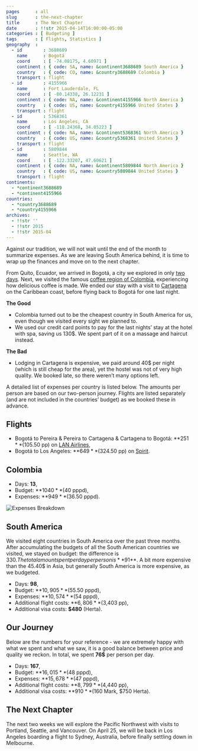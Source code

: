 ```yaml
---
pages      : all
slug       : the-next-chapter
title      : The Next Chapter
date       : !!str 2015-04-14T16:00:00-05:00
categories : [ Budgeting ]
tags       : [ Flights, Statistics ]
geography  :
  - id        : 3688689
    name      : Bogotá
    coord     : [ -74.08175, 4.60971 ]
    continent : { code: SA, name: &continent3688689 South America }
    country   : { code: CO, name: &country3688689 Colombia }
    transport : flight
  - id        : 4155966
    name      : Fort Lauderdale, FL
    coord     : [ -80.14338, 26.12231 ]
    continent : { code: NA, name: &continent4155966 North America }
    country   : { code: US, name: &country4155966 United States }
    transport : flight
  - id        : 5368361
    name      : Los Angeles, CA
    coord     : [ -118.24368, 34.05223 ]
    continent : { code: NA, name: &continent5368361 North America }
    country   : { code: US, name: &country5368361 United States }
    transport : flight
  - id        : 5809844
    name      : Seattle, WA
    coord     : [ -122.33207, 47.60621 ]
    continent : { code: NA, name: &continent5809844 North America }
    country   : { code: US, name: &country5809844 United States }
    transport : flight
continents:
  - *continent3688689
  - *continent4155966
countries:
  - *country3688689
  - *country4155966
archives:
  - !!str ''
  - !!str 2015
  - !!str 2015-04
---
```


Against our tradition, we will not wait until the end of the month to summarize expenses. As we are leaving South America behind, it is time to wrap up the finances and move on to the next chapter.

From Quito, Ecuador, we arrived in Bogotá, a city we explored in only [two days](/blog/the-two-opposites-of-bogota.html). Next, we visited the famous [coffee region of Colombia](/blog/colombias-coffee-triangle.html), experiencing how delicious coffee is made. We ended our stay with a visit to [Cartagena](/blog/the-colonial-charm-of-cartagena.html) on the Caribbean coast, before flying back to Bogotá for one last night.

**The Good**
* Colombia turned out to be the cheapest country in South America for us, even though we visited every sight we planned to.
* We used our credit card points to pay for the last nights’ stay at the hotel with spa, saving us 130$. We spent part of it on a massage and haircut instead.

**The Bad**
* Lodging in Cartagena is expensive, we paid around 40$ per night (which is still cheap for the area), yet the hostel was not of very high quality. We booked late, so there weren’t many options left.

A detailed list of expenses per country is listed below. The amounts per person are based on our two-person journey. Flights are listed separately (and are not included in the countries’ budget) as we booked these in advance.

## Flights
* Bogotá to Pereira & Pereira to Cartagena & Cartagena to Bogotá: **$251** ($105.50 pp) on [LAN Airlines](http://www.lan.com/),
* Bogotá to Los Angeles: **$649** ($324.50 pp) on [Spirit](https://www.spirit.com).

## Colombia
* Days: **13**,
* Budget: **$1040** ($40 pppd),
* Expenses: **$949** ($36.50 pppd).

<span class="img-thumbnail">![Expenses Breakdown](/images/budget-colombia.png)</span>

## South America
We visited eight countries in South America over the past three months. After accumulating the budgets of all the South American countries we visited, we stayed on budget: the difference is 330$. The total amount spent per day per person is **91$**. A bit more expensive than the 45.40$ in Asia, but generally South America is more expensive, as we budgeted.

* Days: **98**,
* Budget: **$10,905** ($55.50 pppd),
* Expenses: **$10,574** ($54 pppd),
* Additional flight costs: **$6,806** ($3,403 pp),
* Additional visa costs: **$480** (Herta).

## Our Journey
Below are the numbers for your reference - we are extremely happy with what we spent and what we saw, it is a good balance between price and quality we reckon. In total, we spent **76$** per person per day.

* Days: **167**,
* Budget: **$16,015** ($48 pppd),
* Expenses: **$15,678** ($47 pppd),
* Additional flight costs: **$8,799** ($4,440 pp),
* Additional visa costs: **$910** ($160 Mark, $750 Herta).

## The Next Chapter
The next two weeks we will explore the Pacific Northwest with visits to Portland, Seattle, and Vancouver. On April 25, we will be back in Los Angeles boarding a flight to Sydney, Australia, before finally settling down in Melbourne.